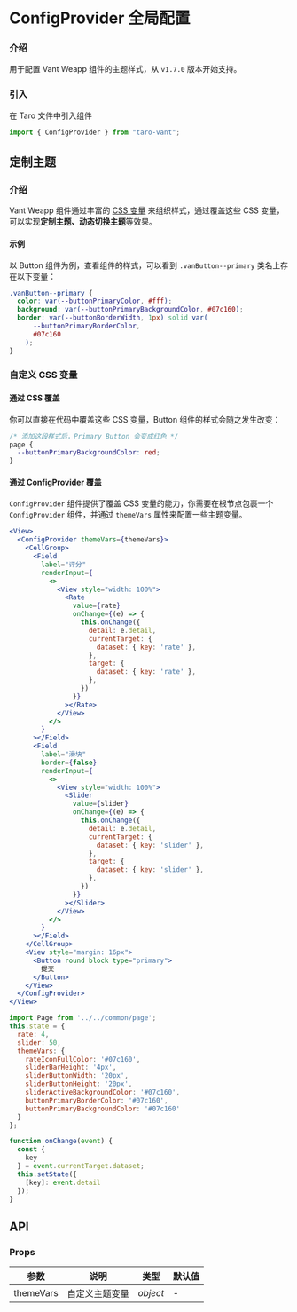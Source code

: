 # ConfigProvider 全局配置

### 介绍

用于配置 Vant Weapp 组件的主题样式，从 `v1.7.0` 版本开始支持。

### 引入

在 Taro 文件中引入组件

```js
import { ConfigProvider } from "taro-vant"; 
```

## 定制主题

### 介绍

Vant Weapp 组件通过丰富的 [CSS 变量](https://developer.mozilla.org/zh-CN/docs/Web/CSS/Using_CSS_custom_properties) 来组织样式，通过覆盖这些 CSS 变量，可以实现**定制主题、动态切换主题**等效果。

#### 示例

以 Button 组件为例，查看组件的样式，可以看到 `.vanButton--primary` 类名上存在以下变量：

```css
.vanButton--primary {
  color: var(--buttonPrimaryColor, #fff);
  background: var(--buttonPrimaryBackgroundColor, #07c160);
  border: var(--buttonBorderWidth, 1px) solid var(
      --buttonPrimaryBorderColor,
      #07c160
    );
}
```

### 自定义 CSS 变量

#### 通过 CSS 覆盖

你可以直接在代码中覆盖这些 CSS 变量，Button 组件的样式会随之发生改变：

```css
/* 添加这段样式后，Primary Button 会变成红色 */
page {
  --buttonPrimaryBackgroundColor: red;
}
```

#### 通过 ConfigProvider 覆盖

`ConfigProvider` 组件提供了覆盖 CSS 变量的能力，你需要在根节点包裹一个 `ConfigProvider` 组件，并通过 `themeVars` 属性来配置一些主题变量。

```jsx
<View>
  <ConfigProvider themeVars={themeVars}>
    <CellGroup>
      <Field
        label="评分"
        renderInput={
          <>
            <View style="width: 100%">
              <Rate
                value={rate}
                onChange={(e) => {
                  this.onChange({
                    detail: e.detail,
                    currentTarget: {
                      dataset: { key: 'rate' },
                    },
                    target: {
                      dataset: { key: 'rate' },
                    },
                  })
                }}
              ></Rate>
            </View>
          </>
        }
      ></Field>
      <Field
        label="滑块"
        border={false}
        renderInput={
          <>
            <View style="width: 100%">
              <Slider
                value={slider}
                onChange={(e) => {
                  this.onChange({
                    detail: e.detail,
                    currentTarget: {
                      dataset: { key: 'slider' },
                    },
                    target: {
                      dataset: { key: 'slider' },
                    },
                  })
                }}
              ></Slider>
            </View>
          </>
        }
      ></Field>
    </CellGroup>
    <View style="margin: 16px">
      <Button round block type="primary">
        提交
      </Button>
    </View>
  </ConfigProvider>
</View>
```

```js
import Page from '../../common/page';
this.state = {
  rate: 4,
  slider: 50,
  themeVars: {
    rateIconFullColor: '#07c160',
    sliderBarHeight: '4px',
    sliderButtonWidth: '20px',
    sliderButtonHeight: '20px',
    sliderActiveBackgroundColor: '#07c160',
    buttonPrimaryBorderColor: '#07c160',
    buttonPrimaryBackgroundColor: '#07c160'
  }
};

function onChange(event) {
  const {
    key
  } = event.currentTarget.dataset;
  this.setState({
    [key]: event.detail
  });
} 
```

## API

### Props

|  参数        | 说明           | 类型     | 默认值 |
| ---------- | -------------- | -------- | ------ |
|  themeVars  | 自定义主题变量 | _object_ | -      |
